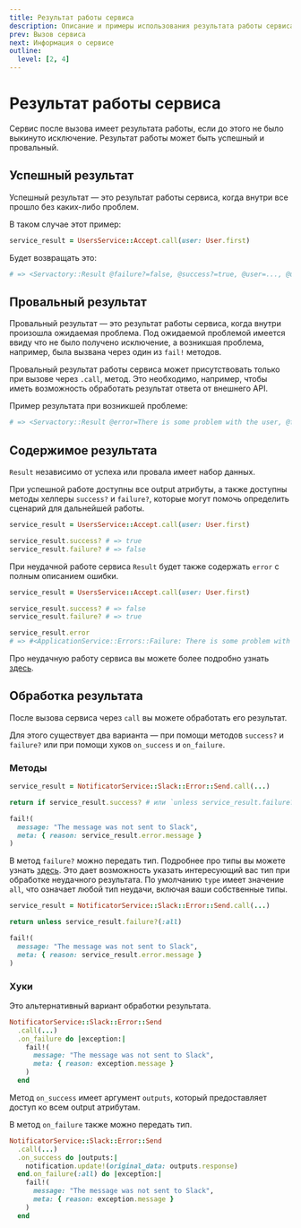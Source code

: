 ```yaml
---
title: Результат работы сервиса
description: Описание и примеры использования результата работы сервиса
prev: Вызов сервиса
next: Информация о сервисе
outline:
  level: [2, 4]
---
```


# Результат работы сервиса

Сервис после вызова имеет результата работы, если до этого не было выкинуто исключение.
Результат работы может быть успешный и провальный.

## Успешный результат

Успешный результат — это результат работы сервиса, когда внутри все прошло без каких-либо проблем.

В таком случае этот пример:

```ruby
service_result = UsersService::Accept.call(user: User.first)
```

Будет возвращать это:

```ruby
# => <Servactory::Result @failure?=false, @success?=true, @user=..., @user?=true>
```

## Провальный результат

Провальный результат — это результат работы сервиса, когда внутри произошла ожидаемая проблема.
Под ожидаемой проблемой имеется ввиду что не было получено исключение, а возникшая проблема, например, была вызвана через один из `fail!` методов.

Провальный результат работы сервиса может присутствовать только при вызове через `.call`, метод.
Это необходимо, например, чтобы иметь возможность обработать результат ответа от внешнего API.

Пример результата при возникшей проблеме:

```ruby
# => <Servactory::Result @error=There is some problem with the user, @failure?=true, @success?=false>
```

## Содержимое результата

`Result` независимо от успеха или провала имеет набор данных.

При успешной работе доступны все output атрибуты,
а также доступны методы хелперы `success?` и `failure?`,
которые могут помочь определить сценарий для дальнейшей работы.

```ruby
service_result = UsersService::Accept.call(user: User.first)

service_result.success? # => true
service_result.failure? # => false
```

При неудачной работе сервиса `Result` будет также содержать `error` с полным описанием ошибки.

```ruby
service_result = UsersService::Accept.call(user: User.first)

service_result.success? # => false
service_result.failure? # => true

service_result.error
# => #<ApplicationService::Errors::Failure: There is some problem with the user>
```

Про неудачную работу сервиса вы можете более подробно узнать [здесь](../exceptions/failure).

## Обработка результата

После вызова сервиса через `call` вы можете обработать его результат.

Для этого существует два варианта — при помощи методов `success?` и `failure?` или при помощи хуков `on_success` и `on_failure`.

### Методы

```ruby
service_result = NotificatorService::Slack::Error::Send.call(...)

return if service_result.success? # или `unless service_result.failure?`

fail!(
  message: "The message was not sent to Slack", 
  meta: { reason: service_result.error.message }
)
```

В метод `failure?` можно передать тип. Подробнее про типы вы можете узнать [здесь](../exceptions/failure#метод-fail).
Это дает возможность указать интересующий вас тип при обработке неудачного результата.
По умолчанию `type` имеет значение `all`, что означает любой тип неудачи, включая ваши собственные типы.

```ruby
service_result = NotificatorService::Slack::Error::Send.call(...)

return unless service_result.failure?(:all)

fail!(
  message: "The message was not sent to Slack", 
  meta: { reason: service_result.error.message }
)
```

### Хуки

Это альтернативный вариант обработки результата.

```ruby
NotificatorService::Slack::Error::Send
  .call(...)
  .on_failure do |exception:| 
    fail!(
      message: "The message was not sent to Slack", 
      meta: { reason: exception.message }
    )
  end
```

Метод `on_success` имеет аргумент `outputs`, который предоставляет доступ ко всем output атрибутам.

В метод `on_failure` также можно передать тип.

```ruby
NotificatorService::Slack::Error::Send
  .call(...)
  .on_success do |outputs:|
    notification.update!(original_data: outputs.response)
  end.on_failure(:all) do |exception:| 
    fail!(
      message: "The message was not sent to Slack", 
      meta: { reason: exception.message }
    )
  end
```
